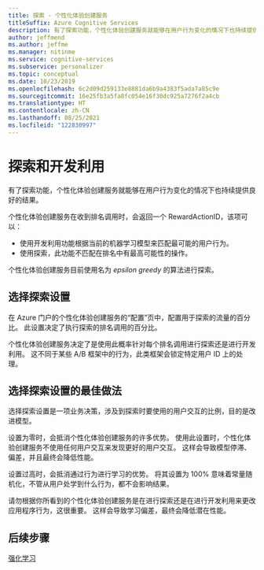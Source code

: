 ```yaml
---
title: 探索 - 个性化体验创建服务
titleSuffix: Azure Cognitive Services
description: 有了探索功能，个性化体验创建服务就能够在用户行为变化的情况下也持续提供良好的结果。 选择探索设置是一项业务决策，涉及到探索时要使用的用户交互的比例，目的是改进模型。
author: jeffmend
ms.author: jeffme
ms.manager: nitinme
ms.service: cognitive-services
ms.subservice: personalizer
ms.topic: conceptual
ms.date: 10/23/2019
ms.openlocfilehash: 6c2d09d259133e8881da6b9a4383f5ada7a85c9e
ms.sourcegitcommit: 16e25fb3a5fa8fc054e16f30dc925a7276f2a4cb
ms.translationtype: HT
ms.contentlocale: zh-CN
ms.lasthandoff: 08/25/2021
ms.locfileid: "122830997"
---
```

# <a name="exploration-and-exploitation"></a>探索和开发利用

有了探索功能，个性化体验创建服务就能够在用户行为变化的情况下也持续提供良好的结果。

个性化体验创建服务在收到排名调用时，会返回一个 RewardActionID，该项可以：
* 使用开发利用功能根据当前的机器学习模型来匹配最可能的用户行为。
* 使用探索，此功能不匹配在排名中有最高可能性的操作。

个性化体验创建服务目前使用名为 *epsilon greedy* 的算法进行探索。 

## <a name="choosing-an-exploration-setting"></a>选择探索设置

在 Azure 门户的个性化体验创建服务的“配置”页中，配置用于探索的流量的百分比。 此设置决定了执行探索的排名调用的百分比。 

个性化体验创建服务决定了是使用此概率针对每个排名调用进行探索还是进行开发利用。 这不同于某些 A/B 框架中的行为，此类框架会锁定特定用户 ID 上的处理。

## <a name="best-practices-for-choosing-an-exploration-setting"></a>选择探索设置的最佳做法

选择探索设置是一项业务决策，涉及到探索时要使用的用户交互的比例，目的是改进模型。 

设置为零时，会抵消个性化体验创建服务的许多优势。 使用此设置时，个性化体验创建服务不使用任何用户交互来发现更好的用户交互。 这样会导致模型停滞、偏差，并且最终会降低性能。

设置过高时，会抵消通过行为进行学习的优势。 将其设置为 100% 意味着常量随机化，不管从用户处学到什么行为，都不会影响结果。

请勿根据你所看到的个性化体验创建服务是在进行探索还是在进行开发利用来更改应用程序行为，这很重要。 这样会导致学习偏差，最终会降低潜在性能。

## <a name="next-steps"></a>后续步骤

[强化学习](concepts-reinforcement-learning.md) 